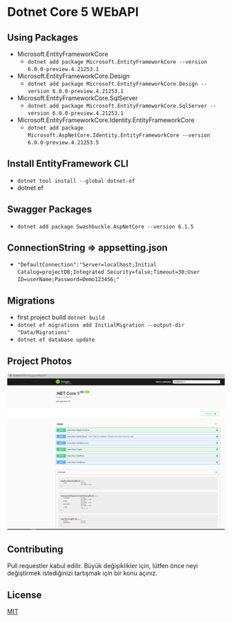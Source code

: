 # Dotnet Core 5 WEbAPI

## Using Packages

- Microsoft.EntityFrameworkCore
  - ```dotnet add package Microsoft.EntityFrameworkCore --version 6.0.0-preview.4.21253.1```
- Microsoft.EntityFrameworkCore.Design
  - ```dotnet add package Microsoft.EntityFrameworkCore.Design --version 6.0.0-preview.4.21253.1```	
- Microsoft.EntityFrameworkCore.SqlServer
  - ```dotnet add package Microsoft.EntityFrameworkCore.SqlServer --version 6.0.0-preview.4.21253.1```
- Microsoft.EntityFrameworkCore.Identity.EntityFrameworkCore
  - ```dotnet add package Microsoft.AspNetCore.Identity.EntityFrameworkCore --version 6.0.0-preview.4.21253.5``` 

 ## Install EntityFramework CLI
  - ```dotnet tool install --global dotnet-ef```
- dotnet ef

 ## Swagger Packages
  - ```dotnet add package Swashbuckle.AspNetCore --version 6.1.5```
  
##  ConnectionString => appsetting.json
-  ```"DefaultConnection":"Server=localhost;Initial Catalog=projectDB;Integrated Security=false;Timeout=30;User ID=userName;Password=Demo123456;"```

## Migrations
- first project build ```dotnet build```
- ```dotnet ef migrations add InitialMigration --output-dir "Data/Migrations"```
- ```dotnet ef database update```

## Project Photos
 ![](/swaggerAPI.PNG)


## Contributing

Pull requestler kabul edilir. Büyük değişiklikler için, lütfen önce neyi değiştirmek istediğinizi tartışmak için bir konu açınız.

## License

[MIT](https://choosealicense.com/licenses/mit/)
  
